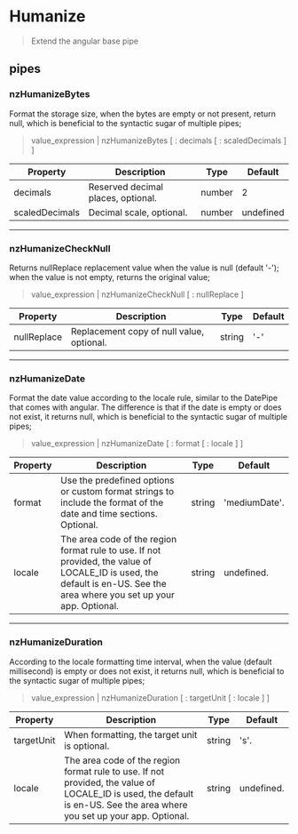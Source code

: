 # Humanize

> Extend the angular base pipe

## pipes

### nzHumanizeBytes
Format the storage size, when the bytes are empty or not present, return null, which is beneficial to the syntactic sugar of multiple pipes;
> value_expression | nzHumanizeBytes [ : decimals [ : scaledDecimals ] ]

| Property | Description | Type | Default |
| --- | --- | --- | --- |
|decimals|Reserved decimal places, optional. |number|2
|scaledDecimals|Decimal scale, optional. |number|undefined
  
- - - -
  
### nzHumanizeCheckNull
Returns nullReplace replacement value when the value is null (default '-'); when the value is not empty, returns the original value;
> value_expression | nzHumanizeCheckNull [ : nullReplace ]

| Property | Description | Type | Default |
| --- | --- | --- | --- |
|nullReplace|Replacement copy of null value, optional. |string| '-'

- - - -
  
### nzHumanizeDate
Format the date value according to the locale rule, similar to the DatePipe that comes with angular. The difference is that if the date is empty or does not exist, it returns null, which is beneficial to the syntactic sugar of multiple pipes;
> value_expression | nzHumanizeDate [ : format [ : locale ] ]

| Property | Description | Type | Default |
| --- | --- | --- | --- |
|format|Use the predefined options or custom format strings to include the format of the date and time sections. Optional. |string|'mediumDate'.
|locale|The area code of the region format rule to use. If not provided, the value of LOCALE_ID is used, the default is en-US. See the area where you set up your app. Optional. |string|undefined.
  
- - - -
  
### nzHumanizeDuration
According to the locale formatting time interval, when the value (default millisecond) is empty or does not exist, it returns null, which is beneficial to the syntactic sugar of multiple pipes;
> value_expression | nzHumanizeDuration [ : targetUnit [ : locale ] ]

| Property | Description | Type | Default |
| --- | --- | --- | --- |
|targetUnit|When formatting, the target unit is optional. |string| 's'.
|locale|The area code of the region format rule to use. If not provided, the value of LOCALE_ID is used, the default is en-US. See the area where you set up your app. Optional. |string|undefined.
